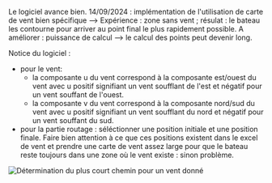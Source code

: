 Le logiciel avance bien.
14/09/2024 : implémentation de l'utilisation de carte de vent bien spécifique --> Expérience : zone sans vent ; résulat : le bateau les contourne pour arriver au point final le plus rapidement possible.
                                                                                  A améliorer : puissance de calcul --> le calcul des points peut devenir long.

Notice du logiciel : 
  - pour le vent:
    - la composante u du vent correspond à la composante est/ouest du vent avec u positif signifiant un vent soufflant de l'est et négatif pour un vent souffant de l'ouest.
    - la composante v du vent correspond à la composante nord/sud du vent avec u positif signifiant un vent soufflant du nord et négatif pour un vent souffant du sud.
  - pour la partie routage : séléctionner une position initiale et une position finale. Faire bien attention à ce que ces positions existent dans le excel de vent et prendre
    une carte de vent assez large pour que le bateau reste toujours dans une zone où le vent existe : sinon problème.


![Détermination du plus court chemin pour un vent donné](["C:\Users\arthu\OneDrive\Arthur\Programmation\TIPE_Arthur_Lhoste\Logiciel\Exemple.png"](https://github.com/Tutur09/Logiciel_de_routage/blob/main/Exemple.png?raw=true))
